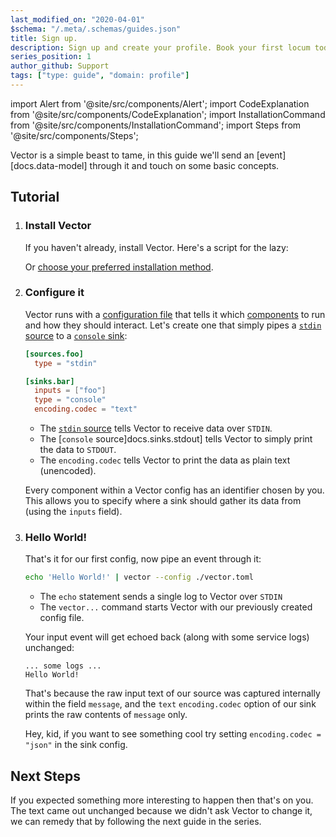 ```yaml
---
last_modified_on: "2020-04-01"
$schema: "/.meta/.schemas/guides.json"
title: Sign up.
description: Sign up and create your profile. Book your first locum today!
series_position: 1
author_github: Support
tags: ["type: guide", "domain: profile"]
---
```


import Alert from '@site/src/components/Alert';
import CodeExplanation from '@site/src/components/CodeExplanation';
import InstallationCommand from '@site/src/components/InstallationCommand';
import Steps from '@site/src/components/Steps';

Vector is a simple beast to tame, in this guide we'll send an
[event][docs.data-model] through it and touch on some basic concepts.


## Tutorial

<Steps headingDepth={3}>
<ol>
<li>

### Install Vector

If you haven't already, install Vector. Here's a script for the lazy:

<InstallationCommand />

Or [choose your preferred installation method][docs.installation].

</li>
<li>

### Configure it

Vector runs with a [configuration file][docs.configuration] that tells it which
[components][pages.components] to run and how they should interact. Let's create
one that simply pipes a [`stdin` source][docs.sources.stdin] to a
[`console` sink][docs.sinks.console]:

```toml title="vector.toml"
[sources.foo]
  type = "stdin"

[sinks.bar]
  inputs = ["foo"]
  type = "console"
  encoding.codec = "text"
```

<CodeExplanation>

* The [`stdin` source][docs.sources.stdin] tells Vector to receive data over `STDIN`.
* The [`console` source]docs.sinks.stdout] tells Vector to simply print the data to `STDOUT`.
* The  `encoding.codec` tells Vector to print the data as plain text (unencoded).

</CodeExplanation>

Every component within a Vector config has an identifier chosen by you. This
allows you to specify where a sink should gather its data from (using the
`inputs` field).

</li>
<li>

### Hello World!

That's it for our first config, now pipe an event through it:

```bash
echo 'Hello World!' | vector --config ./vector.toml
```

<CodeExplanation>

* The `echo` statement sends a single log to Vector over `STDIN`
* The `vector...` command starts Vector with our previously created config file.

</CodeExplanation>

Your input event will get echoed back (along with some service logs) unchanged:

```text
... some logs ...
Hello World!
```

That's because the raw input text of our source was captured internally within
the field `message`, and the `text` `encoding.codec` option of our sink prints
the raw contents of `message` only.

<Alert type="info">

Hey, kid, if you want to see something cool try setting `encoding.codec = "json"`
in the sink config.

</Alert>
</li>
</ol>
</Steps>

## Next Steps

If you expected something more interesting to happen then that's on you. The
text came out unchanged because we didn't ask Vector to change it, we can remedy
that by following the next guide in the series.


[docs.configuration]: /docs/setup/configuration/

[docs.installation]: /docs/setup/installation/
[docs.sinks.console]: /docs/reference/sinks/console/
[docs.sources.stdin]: /docs/reference/sources/stdin/
[pages.components]: /components/
